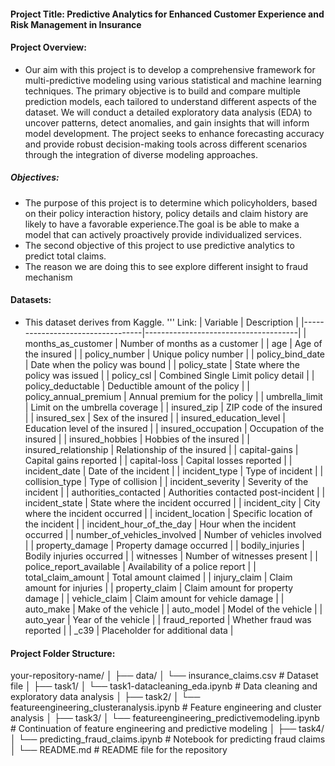 #### Project Title: Predictive Analytics for Enhanced Customer Experience and Risk Management in Insurance

#### Project Overview:
- Our aim with this project is to develop a comprehensive framework for multi-predictive modeling using various statistical and machine learning techniques. The primary objective is to build and compare multiple prediction models, each tailored to understand different aspects of the dataset. We will conduct a detailed exploratory data analysis (EDA) to uncover patterns, detect anomalies, and gain insights that will inform model development. The project seeks to enhance forecasting accuracy and provide robust decision-making tools across different scenarios through the integration of diverse modeling approaches.


##### Objectives:
- The purpose of this project is to determine which policyholders, based on their policy interaction history, policy details and claim history are likely to have a favorable experience.The goal is be able to make a model that can actively proactively provide individualized services.
- The second objective of this project to use predictive analytics to predict total claims.
- The reason we are doing this to see explore different insight to fraud mechanism

#### Datasets: 
- This dataset derives from Kaggle.
''' 
Link:
| Variable                         | Description                          |
|----------------------------------|--------------------------------------|
| months_as_customer               | Number of months as a customer       |
| age                              | Age of the insured                   |
| policy_number                    | Unique policy number                 |
| policy_bind_date                 | Date when the policy was bound       |
| policy_state                     | State where the policy was issued    |
| policy_csl                       | Combined Single Limit policy detail  |
| policy_deductable                | Deductible amount of the policy      |
| policy_annual_premium            | Annual premium for the policy        |
| umbrella_limit                   | Limit on the umbrella coverage       |
| insured_zip                      | ZIP code of the insured              |
| insured_sex                      | Sex of the insured                   |
| insured_education_level          | Education level of the insured       |
| insured_occupation               | Occupation of the insured            |
| insured_hobbies                  | Hobbies of the insured               |
| insured_relationship             | Relationship of the insured          |
| capital-gains                    | Capital gains reported               |
| capital-loss                     | Capital losses reported              |
| incident_date                    | Date of the incident                 |
| incident_type                    | Type of incident                     |
| collision_type                   | Type of collision                    |
| incident_severity                | Severity of the incident             |
| authorities_contacted            | Authorities contacted post-incident  |
| incident_state                   | State where the incident occurred    |
| incident_city                    | City where the incident occurred     |
| incident_location                | Specific location of the incident    |
| incident_hour_of_the_day         | Hour when the incident occurred      |
| number_of_vehicles_involved      | Number of vehicles involved          |
| property_damage                  | Property damage occurred             |
| bodily_injuries                  | Bodily injuries occurred             |
| witnesses                        | Number of witnesses present          |
| police_report_available          | Availability of a police report      |
| total_claim_amount               | Total amount claimed                 |
| injury_claim                     | Claim amount for injuries            |
| property_claim                   | Claim amount for property damage     |
| vehicle_claim                    | Claim amount for vehicle damage      |
| auto_make                        | Make of the vehicle                  |
| auto_model                       | Model of the vehicle                 |
| auto_year                        | Year of the vehicle                  |
| fraud_reported                   | Whether fraud was reported           |
| _c39                             | Placeholder for additional data      |

#### Project Folder Structure:
your-repository-name/
│
├── data/
│   └── insurance_claims.csv       # Dataset file
│
├── task1/
│   └── task1-datacleaning_eda.ipynb  # Data cleaning and exploratory data analysis
│
├── task2/
│   └── featureengineering_clusteranalysis.ipynb  # Feature engineering and cluster analysis
│
├── task3/
│   └── featureengineering_predictivemodeling.ipynb  # Continuation of feature engineering and predictive modeling
│
├── task4/
│   └── predicting_fraud_claims.ipynb  # Notebook for predicting fraud claims
│
└── README.md                          # README file for the repository



  

  
